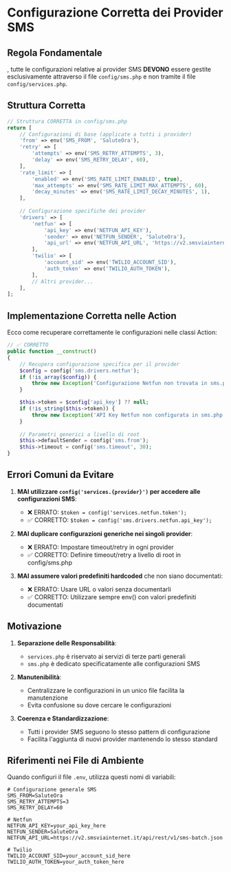 # Configurazione Corretta dei Provider SMS 

## Regola Fondamentale

, tutte le configurazioni relative ai provider SMS **DEVONO** essere gestite esclusivamente attraverso il file `config/sms.php` e non tramite il file `config/services.php`.

## Struttura Corretta

```php
// Struttura CORRETTA in config/sms.php
return [
    // Configurazioni di base (applicate a tutti i provider)
    'from' => env('SMS_FROM', 'SaluteOra'),
    'retry' => [
        'attempts' => env('SMS_RETRY_ATTEMPTS', 3),
        'delay' => env('SMS_RETRY_DELAY', 60),
    ],
    'rate_limit' => [
        'enabled' => env('SMS_RATE_LIMIT_ENABLED', true),
        'max_attempts' => env('SMS_RATE_LIMIT_MAX_ATTEMPTS', 60),
        'decay_minutes' => env('SMS_RATE_LIMIT_DECAY_MINUTES', 1),
    ],
    
    // Configurazione specifiche dei provider
    'drivers' => [
        'netfun' => [
            'api_key' => env('NETFUN_API_KEY'),
            'sender' => env('NETFUN_SENDER', 'SaluteOra'),
            'api_url' => env('NETFUN_API_URL', 'https://v2.smsviainternet.it/api/rest/v1/sms-batch.json'),
        ],
        'twilio' => [
            'account_sid' => env('TWILIO_ACCOUNT_SID'),
            'auth_token' => env('TWILIO_AUTH_TOKEN'),
        ],
        // Altri provider...
    ],
];
```

## Implementazione Corretta nelle Action

Ecco come recuperare correttamente le configurazioni nelle classi Action:

```php
// ✅ CORRETTO
public function __construct()
{
    // Recupera configurazione specifica per il provider
    $config = config('sms.drivers.netfun');
    if (!is_array($config)) {
        throw new Exception('Configurazione Netfun non trovata in sms.php');
    }

    $this->token = $config['api_key'] ?? null;
    if (!is_string($this->token)) {
        throw new Exception('API Key Netfun non configurata in sms.php');
    }
    
    // Parametri generici a livello di root
    $this->defaultSender = config('sms.from');
    $this->timeout = config('sms.timeout', 30);
}
```

## Errori Comuni da Evitare

1. **MAI utilizzare `config('services.{provider}')` per accedere alle configurazioni SMS**:
   - ❌ ERRATO: `$token = config('services.netfun.token');`
   - ✅ CORRETTO: `$token = config('sms.drivers.netfun.api_key');`

2. **MAI duplicare configurazioni generiche nei singoli provider**:
   - ❌ ERRATO: Impostare timeout/retry in ogni provider
   - ✅ CORRETTO: Definire timeout/retry a livello di root in config/sms.php

3. **MAI assumere valori predefiniti hardcoded** che non siano documentati:
   - ❌ ERRATO: Usare URL o valori senza documentarli
   - ✅ CORRETTO: Utilizzare sempre env() con valori predefiniti documentati

## Motivazione

1. **Separazione delle Responsabilità**:
   - `services.php` è riservato ai servizi di terze parti generali
   - `sms.php` è dedicato specificatamente alle configurazioni SMS

2. **Manutenibilità**:
   - Centralizzare le configurazioni in un unico file facilita la manutenzione
   - Evita confusione su dove cercare le configurazioni

3. **Coerenza e Standardizzazione**:
   - Tutti i provider SMS seguono lo stesso pattern di configurazione
   - Facilita l'aggiunta di nuovi provider mantenendo lo stesso standard

## Riferimenti nei File di Ambiente

Quando configuri il file `.env`, utilizza questi nomi di variabili:

```
# Configurazione generale SMS
SMS_FROM=SaluteOra
SMS_RETRY_ATTEMPTS=3
SMS_RETRY_DELAY=60

# Netfun
NETFUN_API_KEY=your_api_key_here
NETFUN_SENDER=SaluteOra
NETFUN_API_URL=https://v2.smsviainternet.it/api/rest/v1/sms-batch.json

# Twilio
TWILIO_ACCOUNT_SID=your_account_sid_here
TWILIO_AUTH_TOKEN=your_auth_token_here
```
